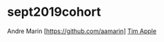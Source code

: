 # sept2019cohort
Andre Marin [https://github.com/aamarin]
[Tim Apple](https://twitter.com/OldVetCodes)


 